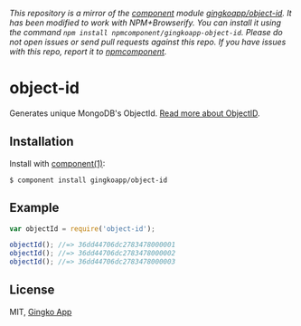 *This repository is a mirror of the [component](http://component.io) module [gingkoapp/object-id](http://github.com/gingkoapp/object-id). It has been modified to work with NPM+Browserify. You can install it using the command `npm install npmcomponent/gingkoapp-object-id`. Please do not open issues or send pull requests against this repo. If you have issues with this repo, report it to [npmcomponent](https://github.com/airportyh/npmcomponent).*
# object-id

  Generates unique MongoDB's ObjectId.
  [Read more about ObjectID](http://docs.mongodb.org/manual/core/object-id/).

## Installation

  Install with [component(1)](http://component.io):

    $ component install gingkoapp/object-id

## Example

```js
var objectId = require('object-id');

objectId(); //=> 36dd44706dc2783478000001
objectId(); //=> 36dd44706dc2783478000002
objectId(); //=> 36dd44706dc2783478000003
```

## License

  MIT, [Gingko App](https://gingkoapp.com)
